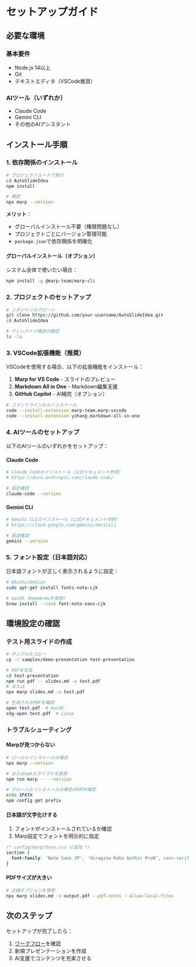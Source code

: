 # セットアップガイド

## 必要な環境

### 基本要件

- Node.js 14以上
- Git
- テキストエディタ（VSCode推奨）

### AIツール（いずれか）

- Claude Code
- Gemini CLI
- その他のAIアシスタント

## インストール手順

### 1. 依存関係のインストール

```bash
# プロジェクトルートで実行
cd AutoSlideIdea
npm install

# 確認
npx marp --version
```

**メリット**：
- グローバルインストール不要（権限問題なし）
- プロジェクトごとにバージョン管理可能
- `package.json`で依存関係を明確化

#### グローバルインストール（オプション）

システム全体で使いたい場合：

```bash
npm install -g @marp-team/marp-cli
```

### 2. プロジェクトのセットアップ

```bash
# リポジトリのクローン
git clone https://github.com/your-username/AutoSlideIdea.git
cd AutoSlideIdea

# ディレクトリ構造の確認
ls -la
```

### 3. VSCode拡張機能（推奨）

VSCodeを使用する場合、以下の拡張機能をインストール：

1. **Marp for VS Code** - スライドのプレビュー
2. **Markdown All in One** - Markdown編集支援
3. **GitHub Copilot** - AI補完（オプション）

```bash
# コマンドラインからインストール
code --install-extension marp-team.marp-vscode
code --install-extension yzhang.markdown-all-in-one
```

### 4. AIツールのセットアップ

以下のAIツールのいずれかをセットアップ：

#### Claude Code
```bash
# Claude Codeのインストール（公式ドキュメント参照）
# https://docs.anthropic.com/claude-code/

# 設定確認
claude-code --version
```

#### Gemini CLI
```bash
# Gemini CLIのインストール（公式ドキュメント参照）
# https://cloud.google.com/gemini/docs/cli

# 設定確認
gemini --version
```

### 5. フォント設定（日本語対応）

日本語フォントが正しく表示されるように設定：

```bash
# Ubuntu/Debian
sudo apt-get install fonts-noto-cjk

# macOS（Homebrewを使用）
brew install --cask font-noto-sans-cjk
```

## 環境設定の確認

### テスト用スライドの作成

```bash
# サンプルをコピー
cp -r samples/demo-presentation test-presentation

# PDFを生成
cd test-presentation
npm run pdf -- slides.md -o test.pdf
# または
npx marp slides.md -o test.pdf

# 生成されたPDFを確認
open test.pdf  # macOS
xdg-open test.pdf  # Linux
```

### トラブルシューティング

#### Marpが見つからない

```bash
# ローカルインストールの場合
npx marp --version

# またはnpmスクリプトを使用
npm run marp -- --version

# グローバルインストールの場合のPATH確認
echo $PATH
npm config get prefix
```

#### 日本語が文字化けする

1. フォントがインストールされているか確認
2. Marp設定でフォントを明示的に指定

```css
/* config/marp/base.css に追加 */
section {
  font-family: 'Noto Sans JP', 'Hiragino Kaku Gothic ProN', sans-serif;
}
```

#### PDFサイズが大きい

```bash
# 圧縮オプションを使用
npx marp slides.md -o output.pdf --pdf-notes --allow-local-files
```

## 次のステップ

セットアップが完了したら：

1. [ワークフロー](workflow.md)を確認
2. 新規プレゼンテーションを作成
3. AI支援でコンテンツを充実させる